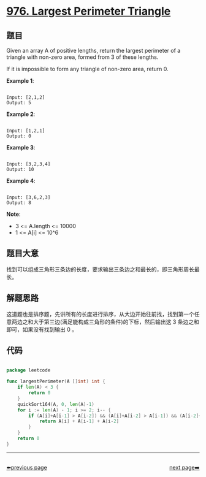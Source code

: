 # [976. Largest Perimeter Triangle](https://leetcode.com/problems/largest-perimeter-triangle/)

## 题目

Given an array A of positive lengths, return the largest perimeter of a triangle with non-zero area, formed from 3 of these lengths.

If it is impossible to form any triangle of non-zero area, return 0.


**Example 1**:

```

Input: [2,1,2]
Output: 5

```

**Example 2**:

```

Input: [1,2,1]
Output: 0

```

**Example 3**:

```

Input: [3,2,3,4]
Output: 10

```

**Example 4**:

```

Input: [3,6,2,3]
Output: 8

```

**Note**:

- 3 <= A.length <= 10000
- 1 <= A[i] <= 10^6

## 题目大意

找到可以组成三角形三条边的长度，要求输出三条边之和最长的，即三角形周长最长。

## 解题思路

这道题也是排序题，先讲所有的长度进行排序，从大边开始往前找，找到第一个任意两边之和大于第三边(满足能构成三角形的条件)的下标，然后输出这 3 条边之和即可，如果没有找到输出 0 。

## 代码

```go

package leetcode

func largestPerimeter(A []int) int {
	if len(A) < 3 {
		return 0
	}
	quickSort164(A, 0, len(A)-1)
	for i := len(A) - 1; i >= 2; i-- {
		if (A[i]+A[i-1] > A[i-2]) && (A[i]+A[i-2] > A[i-1]) && (A[i-2]+A[i-1] > A[i]) {
			return A[i] + A[i-1] + A[i-2]
		}
	}
	return 0
}

```



----------------------------------------------
<div style="display: flex;justify-content: space-between;align-items: center;">
<p><a href="https://books.halfrost.com/leetcode/ChapterFour/0900~0999/0973.K-Closest-Points-to-Origin/">⬅️previous page</a></p>
<p><a href="https://books.halfrost.com/leetcode/ChapterFour/0900~0999/0977.Squares-of-a-Sorted-Array/">next page➡️</a></p>
</div>
